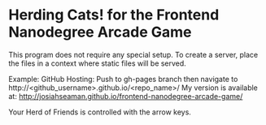 Herding Cats! for the Frontend Nanodegree Arcade Game
=====================================================

This program does not require any special setup.  To create a server, place the files 
in a context where static files will be served.

Example: GitHub Hosting:
Push to gh-pages branch then navigate to http://<github_username>.github.io/<repo_name>/
My version is available at: http://josiahseaman.github.io/frontend-nanodegree-arcade-game/

Your Herd of Friends is controlled with the arrow keys.